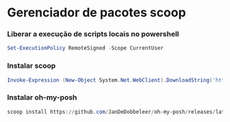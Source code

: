 # Gerenciador de pacotes scoop


### Liberar a execução de scripts locais no powershell
````powershell
Set-ExecutionPolicy RemoteSigned -Scope CurrentUser
````

### Instalar scoop
````powershell
Invoke-Expression (New-Object System.Net.WebClient).DownloadString('https://get.scoop.sh')
````

### Instalar oh-my-posh
````powershell
scoop install https://github.com/JanDeDobbeleer/oh-my-posh/releases/latest/download/oh-my-posh.json
````